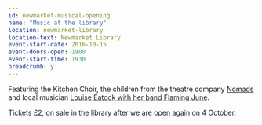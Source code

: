 ```yaml
---
id: newmarket-musical-opening
name: "Music at the library"
location: newmarket-library
location-text: Newmarket Library
event-start-date: 2016-10-15
event-doors-open: 1900
event-start-time: 1930
breadcrumb: y
---
```


Featuring the Kitchen Choir, the children from the theatre company [Nomads](http://www.nomadskingstheatre.com/) and local musician [Louise Eatock with her band Flaming June](https://flamingjuneuk.bandcamp.com/).

Tickets &pound;2, on sale in the library after we are open again on 4 October.
